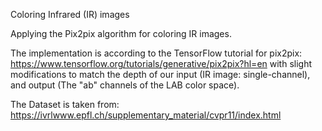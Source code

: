 Coloring Infrared (IR) images

Applying the Pix2pix algorithm for coloring IR images. 

The implementation is according to the TensorFlow tutorial for pix2pix: https://www.tensorflow.org/tutorials/generative/pix2pix?hl=en with slight modifications to match the depth of our input (IR image: single-channel), and output (The "ab" channels of the LAB color space).

The Dataset is taken from: https://ivrlwww.epfl.ch/supplementary_material/cvpr11/index.html
